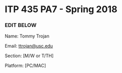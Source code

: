 # ITP 435 PA7 - Spring 2018 #

### EDIT BELOW ###
Name: Tommy Trojan

Email: ttrojan@usc.edu

Section: [M/W or T/TH]

Platform: [PC/MAC]
